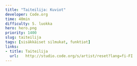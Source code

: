 ```yaml
---
title: "Taiteilija: Kuviot"
developer: Code.org
time: 40min
difficulty: 5. luokka
hero: hero.png
priority: 1400
slug: taiteilija
tags: [sisäkkäiset silmukat, funktiot]
links:
- title: Taiteilija
  url:   http://studio.code.org/s/artist/reset?lang=fi-FI
---
```

